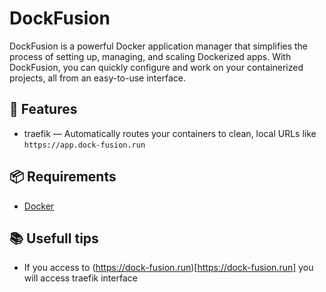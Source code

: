 # DockFusion

DockFusion is a powerful Docker application manager that simplifies the process of setting up, managing, and scaling Dockerized apps. With DockFusion, you can quickly configure and work on your containerized projects, all from an easy-to-use interface.

## 🚀 Features

- traefik — Automatically routes your containers to clean, local URLs like `https://app.dock-fusion.run`

## 📦 Requirements

- [Docker](https://www.docker.com)

## 📚 Usefull tips

- If you access to (https://dock-fusion.run)[https://dock-fusion.run] you will access traefik interface

